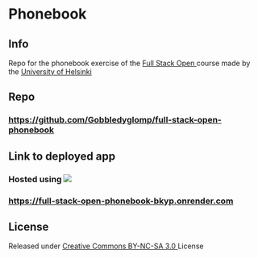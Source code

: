 <h1>
    Phonebook
</h1>


<h2>
    Info
</h2>

<p>
    Repo for the phonebook exercise of the <a href="https://fullstackopen.com/"> Full Stack Open </a> course made by the <a href="https://www.helsinki.fi/"> University of Helsinki </a>
</p>

<h2>
    Repo
</h2>

<h3>
    <p>
        <a href="https://github.com/Gobbledyglomp/full-stack-open-phonebook">
            https://github.com/Gobbledyglomp/full-stack-open-phonebook
        </a>
    </p>
</h3>

<h2>
    Link to deployed app
</h2>

<h3>
    <p>
        Hosted using <a href="https://render.com/">
            <img src="https://img.shields.io/badge/Render-000000?style=for-the-badge&logo=render&logoColor=white">
        </a>
    </p>
</h3>

<h3>
    <p>
        <a href="https://full-stack-open-phonebook-bkyp.onrender.com">
            https://full-stack-open-phonebook-bkyp.onrender.com
        </a>
    </p>
</h3>

<h2>
    License
</h2>

<p>
    Released under <a href="https://creativecommons.org/licenses/by-nc-sa/3.0/"> Creative Commons BY-NC-SA 3.0 </a> License
</p>
